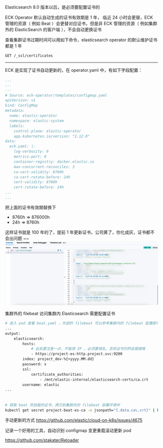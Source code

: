 Elasticsearch 8.0 版本以后，是必须要配置证书的

ECK Operator 默认自动生成的证书有效期是 1 年， 临近 24 小时会更替，ECK 管理的资源（ 例如 Beat ）会更替对应证书，但是非 ECK 管理的资源（ 例如集群外的 ElasticSearch 的客户端 ），不会自动更换证书

查看集群证书过期时间可以用如下命令，elasticsearch operator 的默认维护证书都是 1 年

```bash
GET /_ssl/certificates
```


----

ECK 是实现了证书自动更新的，在 operator.yaml 中，有如下字段配置：

```yaml
...
...
---
# Source: eck-operator/templates/configmap.yaml
apiVersion: v1
kind: ConfigMap
metadata:
  name: elastic-operator
  namespace: elastic-system
  labels:
    control-plane: elastic-operator
    app.kubernetes.io/version: "2.12.0"
data:
  eck.yaml: |-
    log-verbosity: 0
    metrics-port: 0
    container-registry: docker.elastic.co
    max-concurrent-reconciles: 3
    ca-cert-validity: 8760h
    ca-cert-rotate-before: 24h
    cert-validity: 8760h
    cert-rotate-before: 24h
...
...
```

把上面的证书有效期替换下

- 8760h => 876000h 
- 24h => 8760h


这样证书就是 100 年的了，提前 1 年更新证书，公司黄了，你化成灰，证书都不会出问题 ~~
![](assets/Elasticsearch%20证书问题/Elasticsearch%20证书问题_image_1.png)

集群外的 filebeat 访问集群内 Elasticsearch 需要配置证书
```bash
# 进入 pod 查看 beat.yaml ，外部的 filebeat 可以参考集群内的 filebeat 配置即可
...
output:
    elasticsearch:
        hosts:
            # 此处要注意一点，不能用 IP ，必须要域名，否则证书仍然会报错哦
            - https://project-es-http.project.svc:9200
        index: project_dev-%{+yyyy.MM.dd}
        password: x
        ssl:
            certificate_authorities:
                - /mnt/elastic-internal/elasticsearch-certs/ca.crt
        username: elastic
...


# 获取 beat 所挂载的证书，拷贝到集群外的 filebeat 部署环境中
kubectl get secret project-beat-es-ca -o jsonpath="{.data.ca\.crt}" | base64 --decode
```




手动更新的方式
https://github.com/elastic/cloud-on-k8s/issues/4675

记录一个好用的工具，自动识别 configmap 变更重载滚动更新 pod 

https://github.com/stakater/Reloader